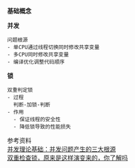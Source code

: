 **基础概念**

**并发**
```
问题根源
- 单CPU通过线程切换同时修改共享变量
- 多CPU同时修改共享变量
- 编译优化调整代码顺序
```

**锁**
```
双重判定锁
- 过程
  判断-加锁-判断
- 作用
  - 保证线程的安全性
  - 降低锁导致的性能损失
```

参考资料  
[并发理论基础：并发问题产生的三大根源](https://zhuanlan.zhihu.com/p/64988344)  
[双重检查锁，原来是这样演变来的，你了解吗](https://segmentfault.com/a/1190000040525708)  